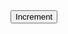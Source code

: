 <!DOCTYPE html>
<html>
    <head>
        <title>Simple JavaScript program</title>
    </head>
    <body>
        <pid="output"></pid>
        <button id="increment-button">Increment</button>
        <script>
            const output=document.getElementById("output");
            const incrementButton=document.getElementById("increment button");
            let count=0;
            incrementButton.addEventListener("click",function){
                count+=1;
                output.innerHTML=count;
            });
        </script>
    </body>
</html>
